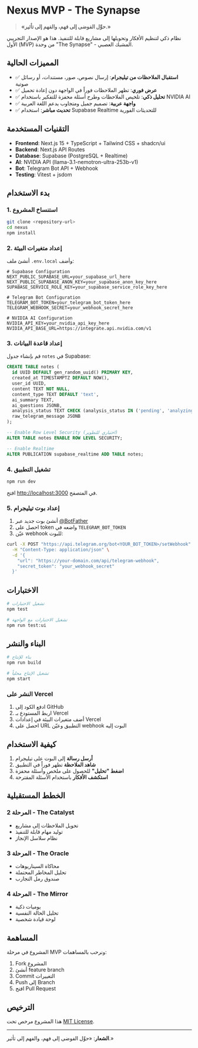 # Nexus MVP - The Synapse

> **«حوِّل الفوضى إلى فهم، والفهم إلى تأثير.»**

نظام ذكي لتنظيم الأفكار وتحويلها إلى مشاريع قابلة للتنفيذ. هذا هو الإصدار التجريبي الأول (MVP) من وحدة "The Synapse" - المشبك العصبي.

## المميزات الحالية

- ✅ **استقبال الملاحظات من تيليجرام**: إرسال نصوص، صور، مستندات، أو رسائل صوتية
- ✅ **عرض فوري**: تظهر الملاحظات فوراً في الواجهة دون إعادة تحميل
- ✅ **تحليل ذكي**: تلخيص الملاحظات وطرح أسئلة محفزة للتفكير باستخدام NVIDIA AI
- ✅ **واجهة عربية**: تصميم جميل ومتجاوب يدعم اللغة العربية
- ✅ **تحديث مباشر**: استخدام Supabase Realtime للتحديثات الفورية

## التقنيات المستخدمة

- **Frontend**: Next.js 15 + TypeScript + Tailwind CSS + shadcn/ui
- **Backend**: Next.js API Routes
- **Database**: Supabase (PostgreSQL + Realtime)
- **AI**: NVIDIA API (llama-3.1-nemotron-ultra-253b-v1)
- **Bot**: Telegram Bot API + Webhook
- **Testing**: Vitest + jsdom

## بدء الاستخدام

### 1. استنساخ المشروع
```bash
git clone <repository-url>
cd nexus
npm install
```

### 2. إعداد متغيرات البيئة
أنشئ ملف `.env.local` وأضف:

```env
# Supabase Configuration
NEXT_PUBLIC_SUPABASE_URL=your_supabase_url_here
NEXT_PUBLIC_SUPABASE_ANON_KEY=your_supabase_anon_key_here
SUPABASE_SERVICE_ROLE_KEY=your_supabase_service_role_key_here

# Telegram Bot Configuration
TELEGRAM_BOT_TOKEN=your_telegram_bot_token_here
TELEGRAM_WEBHOOK_SECRET=your_webhook_secret_here

# NVIDIA AI Configuration
NVIDIA_API_KEY=your_nvidia_api_key_here
NVIDIA_API_BASE_URL=https://integrate.api.nvidia.com/v1
```

### 3. إعداد قاعدة البيانات
قم بإنشاء جدول `notes` في Supabase:

```sql
CREATE TABLE notes (
  id UUID DEFAULT gen_random_uuid() PRIMARY KEY,
  created_at TIMESTAMPTZ DEFAULT NOW(),
  user_id UUID,
  content TEXT NOT NULL,
  content_type TEXT DEFAULT 'text',
  ai_summary TEXT,
  ai_questions JSONB,
  analysis_status TEXT CHECK (analysis_status IN ('pending', 'analyzing', 'completed', 'error')),
  raw_telegram_message JSONB
);

-- Enable Row Level Security (اختياري للتطوير)
ALTER TABLE notes ENABLE ROW LEVEL SECURITY;

-- Enable Realtime
ALTER PUBLICATION supabase_realtime ADD TABLE notes;
```

### 4. تشغيل التطبيق
```bash
npm run dev
```

افتح [http://localhost:3000](http://localhost:3000) في المتصفح.

### 5. إعداد بوت تيليجرام
1. أنشئ بوت جديد عبر [@BotFather](https://t.me/BotFather)
2. احصل على token واضعه في `TELEGRAM_BOT_TOKEN`
3. عيّن webhook للبوت:
```bash
curl -X POST "https://api.telegram.org/bot<YOUR_BOT_TOKEN>/setWebhook" \
  -H "Content-Type: application/json" \
  -d '{
    "url": "https://your-domain.com/api/telegram-webhook",
    "secret_token": "your_webhook_secret"
  }'
```

## الاختبارات

```bash
# تشغيل الاختبارات
npm test

# تشغيل الاختبارات مع الواجهة
npm run test:ui
```

## البناء والنشر

```bash
# بناء للإنتاج
npm run build

# تشغيل الإنتاج محلياً
npm start
```

### النشر على Vercel
1. ادفع الكود إلى GitHub
2. اربط المستودع بـ Vercel
3. أضف متغيرات البيئة في إعدادات Vercel
4. احصل على URL التطبيق وعيّن webhook البوت إليه

## كيفية الاستخدام

1. **أرسل رسالة** إلى البوت على تيليجرام
2. **شاهد الملاحظة** تظهر فوراً في التطبيق
3. **اضغط "تحليل"** للحصول على ملخص وأسئلة محفزة
4. **استكشف الأفكار** باستخدام الأسئلة المقترحة

## الخطط المستقبلية

### المرحلة 2 - The Catalyst
- تحويل الملاحظات إلى مشاريع
- توليد مهام قابلة للتنفيذ
- نظام سلاسل الإنجاز

### المرحلة 3 - The Oracle
- محاكاة السيناريوهات
- تحليل المخاطر المحتملة
- صندوق رمل التجارب

### المرحلة 4 - The Mirror
- يوميات ذكية
- تحليل الحالة النفسية
- لوحة قيادة شخصية

## المساهمة

المشروع في مرحلة MVP ونرحب بالمساهمات:

1. Fork المشروع
2. أنشئ feature branch
3. Commit التغييرات
4. Push إلى Branch
5. افتح Pull Request

## الترخيص

هذا المشروع مرخص تحت [MIT License](LICENSE).

---

**الشعار**: «حوِّل الفوضى إلى فهم، والفهم إلى تأثير.»
